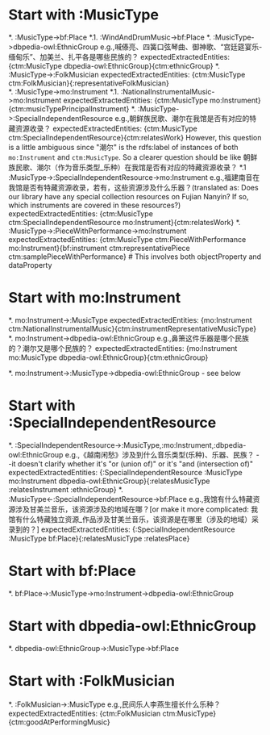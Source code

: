 # Start with :MusicType
*. :MusicType->bf:Place
    *.1. :WindAndDrumMusic->bf:Place
*. :MusicType->dbpedia-owl:EthnicGroup
    e.g.,喊傣亮、四簧口弦琴曲、御神歌、“宫廷筵宴乐-缅甸乐”、加美兰、扎平各是哪些民族的？
    expectedExtractedEntities: {ctm:MusicType dbpedia-owl:EthnicGroup}{ctm:ethnicGroup}
*. :MusicType->:FolkMusician
    expectedExtractedEntities: {ctm:MusicType ctm:FolkMusician}{:representativeFolkMusician}     
*. :MusicType->mo:Instrument
    *.1. :NationalInstrumentalMusic->mo:Instrument
        expectedExtractedEntities: {ctm:MusicType mo:Instrument}{ctm:musicTypePrincipalInstrument}
*. :MusicType->:SpecialIndependentResource
    e.g.,朝鲜族民歌、潮尔在我馆是否有对应的特藏资源收录？
        expectedExtractedEntities: {ctm:MusicType ctm:SpecialIndependentResource}{ctm:relatesWork}
        However, this question is a little ambiguous since "潮尔" is the rdfs:label of instances of both `mo:Instrument` and `ctm:MusicType`. So a clearer question should be like 朝鲜族民歌、潮尔（作为音乐类型_乐种）在我馆是否有对应的特藏资源收录？
    *.1 :MusicType->:SpecialIndependentResource->mo:Instrument
        e.g.,福建南音在我馆是否有特藏资源收录，若有，这些资源涉及什么乐器？(translated as: Does our library have any special collection resources on Fujian Nanyin? If so, which instruments are covered in these resources?)
        expectedExtractedEntities: {ctm:MusicType ctm:SpecialIndependentResource mo:Instrument}{ctm:relatesWork}
*. :MusicType->:PieceWithPerformance->mo:Instrument
    expectedExtractedEntities: {ctm:MusicType ctm:PieceWithPerformance mo:Instrument}{bf:instrument ctm:representativePiece ctm:samplePieceWithPerformance} # This involves both objectProperty and dataProperty

# Start with mo:Instrument
*. mo:Instrument->:MusicType
    expectedExtractedEntities: {mo:Instrument ctm:NationalInstrumentalMusic}{ctm:instrumentRepresentativeMusicType}
*. mo:Instrument->dbpedia-owl:EthnicGroup
    e.g.,鼻箫这件乐器是哪个民族的？潮尔又是哪个民族的？
    expectedExtractedEntities: {mo:Instrument mo:MusicType dbpedia-owl:EthnicGroup}{ctm:ethnicGroup}
    
*. mo:Instrument->:MusicType->dbpedia-owl:EthnicGroup - see below

# Start with :SpecialIndependentResource
*. :SpecialIndependentResource->:MusicType,:mo:Instrument,:dbpedia-owl:EthnicGroup
    e.g.,《越南闲愁》涉及到什么音乐类型(乐种)、乐器、民族？
    --it doesn't clarify whether it's "or (union of)" or it's "and (intersection of)"
    expectedExtractedEntities: {:SpecialIndependentResource :MusicType mo:Instrument dbpedia-owl:EthnicGroup}{:relatesMusicType :relatesInstrument :ethnicGroup}
*. :MusicType<-:SpecialIndependentResource->bf:Place
    e.g.,我馆有什么特藏资源涉及甘美兰音乐，该资源涉及的地域在哪？[or make it more complicated: 我馆有什么特藏独立资源_作品涉及甘美兰音乐，该资源是在哪里（涉及的地域）采录到的？]
    expectedExtractedEntities: {:SpecialIndependentResource :MusicType bf:Place}{:relatesMusicType :relatesPlace}

# Start with bf:Place
*. bf:Place->:MusicType->mo:Instrument->dbpedia-owl:EthnicGroup

# Start with dbpedia-owl:EthnicGroup
*. dbpedia-owl:EthnicGroup->:MusicType->bf:Place

# Start with :FolkMusician
*. :FolkMusician->:MusicType
    e.g.,民间乐人李燕生擅长什么乐种？
    expectedExtractedEntities: {ctm:FolkMusician ctm:MusicType}{ctm:goodAtPerformingMusic}
